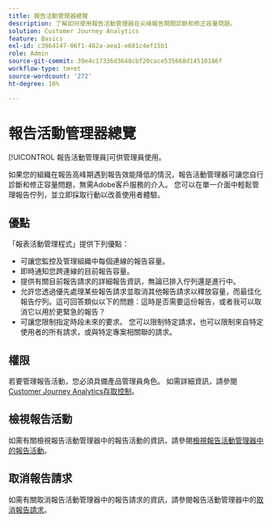 ```yaml
---
title: 報告活動管理器總覽
description: 了解如何使用報告活動管理器在尖峰報告期間診斷和修正容量問題。
solution: Customer Journey Analytics
feature: Basics
exl-id: c3964147-06f1-462a-aea1-e681c4ef15b1
role: Admin
source-git-commit: 39e4c17336d3648cbf20cace535668d14510186f
workflow-type: tm+mt
source-wordcount: '272'
ht-degree: 16%

---
```


# 報告活動管理器總覽

[!UICONTROL 報告活動管理員]可供管理員使用。

如果您的組織在報告高峰期遇到報告效能降低的情況，報告活動管理器可讓您自行診斷和修正容量問題，無需Adobe客戶服務的介入。 您可以在單一介面中輕鬆管理報告佇列，並立即採取行動&#x200B;&#x200B;以改善使用者體驗。

## 優點

「報表活動管理程式」提供下列優點：

* 可讓您監控及管理組織中每個連線的報告容量。
* 即時通知您跨連線的目前報告容量。
* 提供有關目前報告請求的詳細報告資訊，無論已排入佇列還是進行中。
* 允許您透過優先處理某些報告請求並取消其他報告請求以釋放容量，而最佳化報告佇列。這可回答類似以下的問題：這時是否需要這份報告，或者我可以取消它以用於更緊急的報告？
* 可讓您限制指定時段未來的要求。 您可以限制特定請求，也可以限制來自特定使用者的所有請求，或與特定專案相關聯的請求。

## 權限

<!-- update for CJA -->

若要管理報告活動，您必須具備產品管理員角色。 如需詳細資訊，請參閱[Customer Journey Analytics存取控制](/help/technotes/access-control.md)。

## 檢視報告活動

如需有關檢視報告活動管理器中的報告活動的資訊，請參閱[檢視報告活動管理器中的報告活動](/help/reporting-activity-manager/reporting-activity.md)。

## 取消報告請求

如需有關取消報告活動管理器中的報告請求的資訊，請參閱報告活動管理器中的[取消報告請求](/help/reporting-activity-manager/reporting-activity-cancel-requests.md)。
